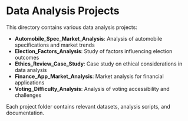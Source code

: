 # Data Analysis Projects

This directory contains various data analysis projects:

- **Automobile_Spec_Market_Analysis**: Analysis of automobile specifications and market trends
- **Election_Factors_Analysis**: Study of factors influencing election outcomes
- **Ethics_Review_Case_Study**: Case study on ethical considerations in data analysis
- **Finance_App_Market_Analysis**: Market analysis for financial applications
- **Voting_Difficulty_Analysis**: Analysis of voting accessibility and challenges

Each project folder contains relevant datasets, analysis scripts, and documentation.